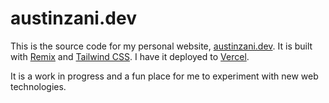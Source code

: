 # austinzani.dev

This is the source code for my personal website, [austinzani.dev](https://austinzani.dev). It is built with [Remix](https://remix.run) and [Tailwind CSS](https://tailwindcss.com). I have it deployed to [Vercel](https://vercel.com).  

It is a work in progress and a fun place for me to experiment with new web technologies.